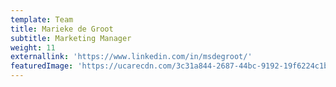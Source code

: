 ```yaml
---
template: Team
title: Marieke de Groot
subtitle: Marketing Manager
weight: 11
externallink: 'https://www.linkedin.com/in/msdegroot/'
featuredImage: 'https://ucarecdn.com/3c31a844-2687-44bc-9192-19f6224c1ba1/'
---
```


